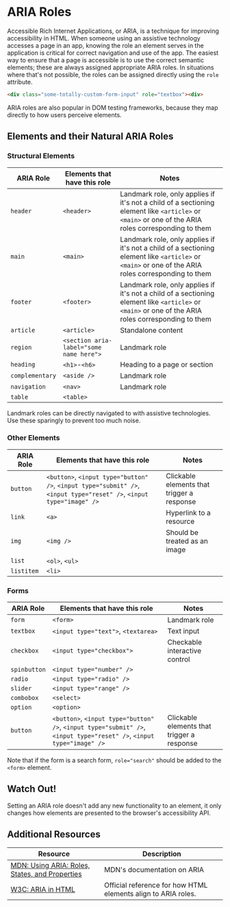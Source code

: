 # ARIA Roles

Accessible Rich Internet Applications, or ARIA, is a technique for improving accessibility in HTML. When someone using an assistive technology accesses a page in an app, knowing the role an element serves in the application is critical for correct navigation and use of the app. The easiest way to ensure that a page is accessible is to use the correct semantic elements; these are always assigned appropriate ARIA roles. In situations where that's not possible, the roles can be assigned directly using the `role` attribute.

```html
<div class="some-totally-custom-form-input" role="textbox"><div>
```

ARIA roles are also popular in DOM testing frameworks, because they map directly to how users perceive elements.

## Elements and their Natural ARIA Roles

### Structural Elements

| ARIA Role | Elements that have this role | Notes |
| --- | --- | --- |
| `header` | `<header>` | Landmark role, only applies if it's not a child of a sectioning element like `<article>` or `<main>` or one of the ARIA roles corresponding to them |
| `main` | `<main>` | Landmark role, only applies if it's not a child of a sectioning element like `<article>` or `<main>` or one of the ARIA roles corresponding to them |
| `footer` | `<footer>` | Landmark role, only applies if it's not a child of a sectioning element like `<article>` or `<main>` or one of the ARIA roles corresponding to them |
| `article` | `<article>` | Standalone content |
| `region` | `<section aria-label="some name here">` | Landmark role |
| `heading` | `<h1>`-`<h6>` | Heading to a page or section |
| `complementary` | `<aside />` | Landmark role |
| `navigation` | `<nav>` | Landmark role |
| `table` | `<table>` | |

Landmark roles can be directly navigated to with assistive technologies. Use these sparingly to prevent too much noise.

### Other Elements

| ARIA Role | Elements that have this role | Notes |
| --- | --- | --- |
| `button` | `<button>`, `<input type="button" />`, `<input type="submit" />`, `<input type="reset" />`, `<input type="image" />` | Clickable elements that trigger a response |
| `link` | `<a>` | Hyperlink to a resource |
| `img` | `<img />` | Should be treated as an image |
| `list` | `<ol>`, `<ul>` | |
| `listitem` | `<li>` | |

### Forms

| ARIA Role | Elements that have this role | Notes |
| --- | --- | --- |
| `form` | `<form>` | Landmark role |
| `textbox` | `<input type="text">`, `<textarea>` | Text input |
| `checkbox` | `<input type="checkbox">` | Checkable interactive control |
| `spinbutton` | `<input type="number" />` | |
| `radio` | `<input type="radio" />` | |
| `slider` | `<input type="range" />` | |
| `combobox` | `<select>` | |
| `option` | `<option>` | |
| `button` | `<button>`, `<input type="button" />`, `<input type="submit" />`, `<input type="reset" />`, `<input type="image" />` | Clickable elements that trigger a response |

Note that if the form is a search form, `role="search"` should be added to the `<form>` element.

## Watch Out!

Setting an ARIA role doesn't add any new functionality to an element, it only changes how elements are presented to the browser's accessibility API.

## Additional Resources

| Resource | Description |
| --- | --- |
| [MDN: Using ARIA: Roles, States, and Properties](https://developer.mozilla.org/en-US/docs/Web/Accessibility/ARIA/ARIA_Techniques) | MDN's documentation on ARIA |
| [W3C: ARIA in HTML](https://www.w3.org/TR/html-aria/) | Official reference for how HTML elements align to ARIA roles. |
